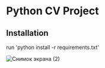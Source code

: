 # Python CV Project

## Installation
run 'python install -r requirements.txt'

![Снимок экрана (2)](https://user-images.githubusercontent.com/71970558/101217896-edac6700-36a3-11eb-818f-1e6606dea3aa.png)
